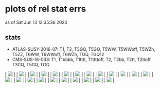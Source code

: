 # plots of rel stat errs
as of Sat Jun 13 12:35:36 2020

## stats
 * ATLAS-SUSY-2016-07: T1, T2, T3GQ, T5GQ, T5WW, T5WWoff, T5WZh, T5ZZ, T6WW, T6WWoff, T6WZh, TGQ, TGQ12
 * CMS-SUS-16-033: T1, T1bbbb, T1tttt, T1ttttoff, T2, T2bb, T2tt, T2ttoff, T3GQ, T5GQ, TGQ

| <img src="ATLAS-SUSY-2016-07_T1?1592044536" /> |
| <img src="ATLAS-SUSY-2016-07_T2?1592044536" /> |
| <img src="ATLAS-SUSY-2016-07_T3GQ?1592044536" /> |
| <img src="ATLAS-SUSY-2016-07_T5GQ?1592044536" /> |
| <img src="ATLAS-SUSY-2016-07_T5WW?1592044536" /> |
| <img src="ATLAS-SUSY-2016-07_T5WWoff?1592044536" /> |
| <img src="ATLAS-SUSY-2016-07_T5WZh?1592044536" /> |
| <img src="ATLAS-SUSY-2016-07_T5ZZ?1592044536" /> |
| <img src="ATLAS-SUSY-2016-07_T6WW?1592044536" /> |
| <img src="ATLAS-SUSY-2016-07_T6WWoff?1592044536" /> |
| <img src="ATLAS-SUSY-2016-07_T6WZh?1592044536" /> |
| <img src="ATLAS-SUSY-2016-07_TGQ?1592044536" /> |
| <img src="CMS-SUS-16-033_T1?1592044536" /> |
| <img src="CMS-SUS-16-033_T1bbbb?1592044536" /> |
| <img src="CMS-SUS-16-033_T1tttt?1592044536" /> |
| <img src="CMS-SUS-16-033_T1ttttoff?1592044536" /> |
| <img src="CMS-SUS-16-033_T2?1592044536" /> |
| <img src="CMS-SUS-16-033_T2bb?1592044536" /> |
| <img src="CMS-SUS-16-033_T2tt?1592044536" /> |
| <img src="CMS-SUS-16-033_T2ttoff?1592044536" /> |
| <img src="CMS-SUS-16-033_T3GQ?1592044536" /> |
| <img src="CMS-SUS-16-033_T5GQ?1592044536" /> |
| <img src="CMS-SUS-16-033_TGQ?1592044536" /> |
